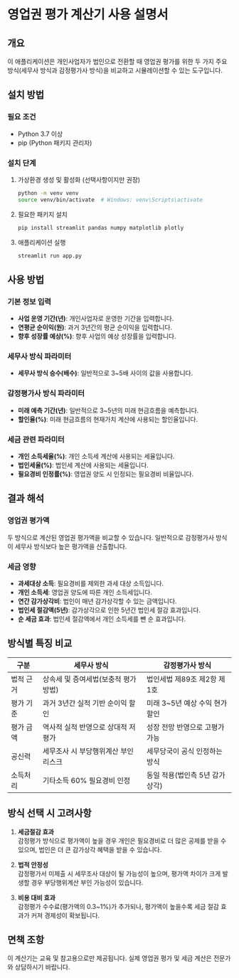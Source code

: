 # 영업권 평가 계산기 사용 설명서

## 개요
이 애플리케이션은 개인사업자가 법인으로 전환할 때 영업권 평가를 위한 두 가지 주요 방식(세무사 방식과 감정평가사 방식)을 비교하고 시뮬레이션할 수 있는 도구입니다.

## 설치 방법

### 필요 조건
- Python 3.7 이상
- pip (Python 패키지 관리자)

### 설치 단계
1. 가상환경 생성 및 활성화 (선택사항이지만 권장)
   ```bash
   python -m venv venv
   source venv/bin/activate  # Windows: venv\Scripts\activate
   ```

2. 필요한 패키지 설치
   ```bash
   pip install streamlit pandas numpy matplotlib plotly
   ```

3. 애플리케이션 실행
   ```bash
   streamlit run app.py
   ```

## 사용 방법

### 기본 정보 입력
- **사업 운영 기간(년)**: 개인사업자로 운영한 기간을 입력합니다.
- **연평균 순이익(원)**: 과거 3년간의 평균 순이익을 입력합니다.
- **향후 성장률 예상(%)**: 향후 사업의 예상 성장률을 입력합니다.

### 세무사 방식 파라미터
- **세무사 방식 승수(배수)**: 일반적으로 3~5배 사이의 값을 사용합니다.

### 감정평가사 방식 파라미터
- **미래 예측 기간(년)**: 일반적으로 3~5년의 미래 현금흐름을 예측합니다.
- **할인율(%)**: 미래 현금흐름의 현재가치 계산에 사용되는 할인율입니다.

### 세금 관련 파라미터
- **개인 소득세율(%)**: 개인 소득세 계산에 사용되는 세율입니다.
- **법인세율(%)**: 법인세 계산에 사용되는 세율입니다.
- **필요경비 인정률(%)**: 영업권 양도 시 인정되는 필요경비 비율입니다.

## 결과 해석

### 영업권 평가액
두 방식으로 계산된 영업권 평가액을 비교할 수 있습니다. 일반적으로 감정평가사 방식이 세무사 방식보다 높은 평가액을 산출합니다.

### 세금 영향
- **과세대상 소득**: 필요경비를 제외한 과세 대상 소득입니다.
- **개인 소득세**: 영업권 양도에 따른 개인 소득세입니다.
- **연간 감가상각비**: 법인이 매년 감가상각할 수 있는 금액입니다.
- **법인세 절감액(5년)**: 감가상각으로 인한 5년간 법인세 절감 효과입니다.
- **순 세금 효과**: 법인세 절감액에서 개인 소득세를 뺀 순 효과입니다.

## 방식별 특징 비교

| 구분 | 세무사 방식 | 감정평가사 방식 |
|------|------------|---------------|
| 법적 근거 | 상속세 및 증여세법(보충적 평가 방법) | 법인세법 제89조 제2항 제1호 |
| 평가 기준 | 과거 3년간 실적 기반 순이익 할인 | 미래 3~5년 예상 수익 현가할인 |
| 평가 금액 | 역사적 실적 반영으로 상대적 저평가 | 성장 전망 반영으로 고평가 가능 |
| 공신력 | 세무조사 시 부당행위계산 부인 리스크 | 세무당국이 공식 인정하는 방식 |
| 소득처리 | 기타소득 60% 필요경비 인정 | 동일 적용(법인측 5년 감가상각) |

## 방식 선택 시 고려사항

1. **세금절감 효과**  
   감정평가 방식으로 평가액이 높을 경우 개인은 필요경비로 더 많은 공제를 받을 수 있으며, 법인은 더 큰 감가상각 혜택을 받을 수 있습니다.

2. **법적 안정성**  
   감정평가서 미제출 시 세무조사 대상이 될 가능성이 높으며, 평가액 차이가 크게 발생할 경우 부당행위계산 부인 가능성이 있습니다.

3. **비용 대비 효과**  
   감정평가 수수료(평가액의 0.3~1%)가 추가되나, 평가액이 높을수록 세금 절감 효과가 커져 경제성이 확보됩니다.

## 면책 조항
이 계산기는 교육 및 참고용으로만 제공됩니다. 실제 영업권 평가 및 세금 계산은 전문가와 상담하시기 바랍니다.
